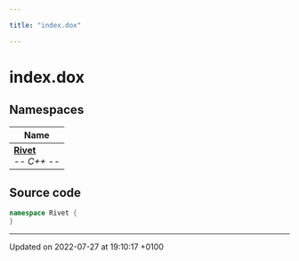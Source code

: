 ```yaml
---

title: "index.dox"

---
```


# index.dox



## Namespaces

| Name           |
| -------------- |
| **[Rivet](http://example.org/namespaces/namespacerivet/)** <br>-*- C++ -*-  |




## Source code

```cpp
namespace Rivet {
}
```


-------------------------------

Updated on 2022-07-27 at 19:10:17 +0100
